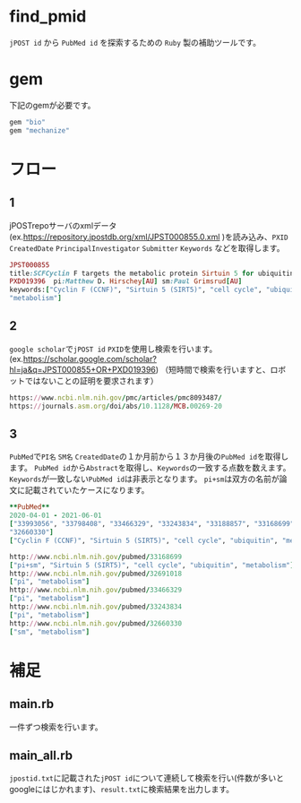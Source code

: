 # find_pmid
`jPOST id` から `PubMed id` を探索するための `Ruby` 製の補助ツールです。
# gem
下記のgemが必要です。
```ruby
gem "bio"
gem "mechanize"
```
# フロー
## 1
jPOSTrepoサーバのxmlデータ(ex.https://repository.jpostdb.org/xml/JPST000855.0.xml )を読み込み、`PXID` `CreatedDate` `PrincipalInvestigator` `Submitter` `Keywords` などを取得します。

```ruby
JPST000855
title:SCFCyclin F targets the metabolic protein Sirtuin 5 for ubiquitination
PXD019396  pi:Matthew D. Hirschey[AU] sm:Paul Grimsrud[AU]
keywords:["Cyclin F (CCNF)", "Sirtuin 5 (SIRT5)", "cell cycle", "ubiquitin", 
"metabolism"]
```
## 2
`google scholar`で`jPOST id` `PXID`を使用し検索を行います。
(ex.https://scholar.google.com/scholar?hl=ja&q=JPST000855+OR+PXD019396)
（短時間で検索を行いますと、ロボットではないことの証明を要求されます）
```ruby
https://www.ncbi.nlm.nih.gov/pmc/articles/pmc8093487/
https://journals.asm.org/doi/abs/10.1128/MCB.00269-20
```
## 3
`PubMed`で`PI名` `SM名` `CreatedDate`の１か月前から１３か月後の`PubMed id`を取得します。
`PubMed id`から`Abstract`を取得し、`Keywords`の一致する点数を数えます。
`Keywords`が一致しない`PubMed id`は非表示となります。
`pi+sm`は双方の名前が論文に記載されていたケースになります。
```ruby
**PubMed**
2020-04-01 - 2021-06-01
["33993056", "33798408", "33466329", "33243834", "33188857", "33168699", "32865009", "32691018", "33529682", 
"32660330"]
["Cyclin F (CCNF)", "Sirtuin 5 (SIRT5)", "cell cycle", "ubiquitin", "metabolism"]

http://www.ncbi.nlm.nih.gov/pubmed/33168699
["pi+sm", "Sirtuin 5 (SIRT5)", "cell cycle", "ubiquitin", "metabolism"]
http://www.ncbi.nlm.nih.gov/pubmed/32691018
["pi", "metabolism"]
http://www.ncbi.nlm.nih.gov/pubmed/33466329
["pi", "metabolism"]
http://www.ncbi.nlm.nih.gov/pubmed/33243834
["pi", "metabolism"]
http://www.ncbi.nlm.nih.gov/pubmed/32660330
["sm", "metabolism"]
```
# 補足
## main.rb
一件ずつ検索を行います。
## main_all.rb
`jpostid.txt`に記載された`jPOST id`について連続して検索を行い(件数が多いとgoogleにはじかれます)、`result.txt`に検索結果を出力します。

